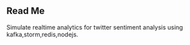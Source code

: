 Read Me
--------------

Simulate realtime analytics for twitter sentiment analysis using kafka,storm,redis,nodejs.